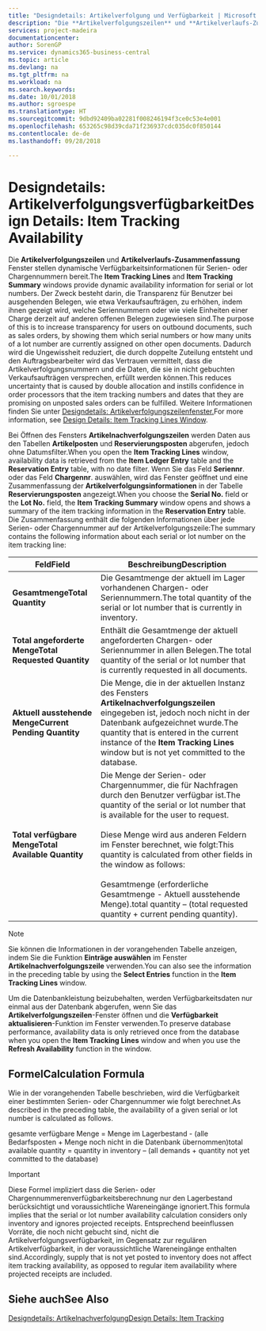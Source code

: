 ```yaml
---
title: "Designdetails: Artikelverfolgung und Verfügbarkeit | Microsoft Docs"
description: "Die **Artikelverfolgungszeilen** und **Artikelverlaufs-Zusammenfassung** Fenster stellen dynamische Verfügbarkeitsinformationen für Serien- oder Chargennummern bereit. Der Zweck besteht darin, die Transparenz für Benutzer bei ausgehenden Belegen, wie etwa Verkaufsaufträgen, zu erhöhen, indem ihnen gezeigt wird, welche Seriennummern oder wie viele Einheiten einer Charge derzeit auf anderen offenen Belegen zugewiesen sind. Dadurch wird die Ungewissheit reduziert, die durch doppelte Zuteilung entsteht und den Auftragsbearbeiter wird das Vertrauen vermittelt, dass die Artikelverfolgungsnummern und die Daten, die sie in nicht gebuchten Verkaufsaufträgen versprechen, erfüllt werden können."
services: project-madeira
documentationcenter: 
author: SorenGP
ms.service: dynamics365-business-central
ms.topic: article
ms.devlang: na
ms.tgt_pltfrm: na
ms.workload: na
ms.search.keywords: 
ms.date: 10/01/2018
ms.author: sgroespe
ms.translationtype: HT
ms.sourcegitcommit: 9dbd92409ba02281f008246194f3ce0c53e4e001
ms.openlocfilehash: 653265c98d39cda71f236937cdc035dc0f850144
ms.contentlocale: de-de
ms.lasthandoff: 09/28/2018

---
```

# <a name="design-details-item-tracking-availability"></a><span data-ttu-id="d055c-105">Designdetails: Artikelverfolgungsverfügbarkeit</span><span class="sxs-lookup"><span data-stu-id="d055c-105">Design Details: Item Tracking Availability</span></span>
<span data-ttu-id="d055c-106">Die **Artikelverfolgungszeilen** und **Artikelverlaufs-Zusammenfassung** Fenster stellen dynamische Verfügbarkeitsinformationen für Serien- oder Chargennummern bereit.</span><span class="sxs-lookup"><span data-stu-id="d055c-106">The **Item Tracking Lines** and **Item Tracking Summary** windows provide dynamic availability information for serial or lot numbers.</span></span> <span data-ttu-id="d055c-107">Der Zweck besteht darin, die Transparenz für Benutzer bei ausgehenden Belegen, wie etwa Verkaufsaufträgen, zu erhöhen, indem ihnen gezeigt wird, welche Seriennummern oder wie viele Einheiten einer Charge derzeit auf anderen offenen Belegen zugewiesen sind.</span><span class="sxs-lookup"><span data-stu-id="d055c-107">The purpose of this is to increase transparency for users on outbound documents, such as sales orders, by showing them which serial numbers or how many units of a lot number are currently assigned on other open documents.</span></span> <span data-ttu-id="d055c-108">Dadurch wird die Ungewissheit reduziert, die durch doppelte Zuteilung entsteht und den Auftragsbearbeiter wird das Vertrauen vermittelt, dass die Artikelverfolgungsnummern und die Daten, die sie in nicht gebuchten Verkaufsaufträgen versprechen, erfüllt werden können.</span><span class="sxs-lookup"><span data-stu-id="d055c-108">This reduces uncertainty that is caused by double allocation and instills confidence in order processors that the item tracking numbers and dates that they are promising on unposted sales orders can be fulfilled.</span></span> <span data-ttu-id="d055c-109">Weitere Informationen finden Sie unter [Designdetails: Artikelverfolgungszeilenfenster.](design-details-item-tracking-lines-window.md)</span><span class="sxs-lookup"><span data-stu-id="d055c-109">For more information, see [Design Details: Item Tracking Lines Window](design-details-item-tracking-lines-window.md).</span></span>  

 <span data-ttu-id="d055c-110">Bei Öffnen des Fensters **Artikelnachverfolgungszeilen** werden Daten aus den Tabellen **Artikelposten** und **Reservierungsposten** abgerufen, jedoch ohne Datumsfilter.</span><span class="sxs-lookup"><span data-stu-id="d055c-110">When you open the **Item Tracking Lines** window, availability data is retrieved from the **Item Ledger Entry** table and the **Reservation Entry** table, with no date filter.</span></span> <span data-ttu-id="d055c-111">Wenn Sie das Feld **Seriennr**. oder das Feld **Chargennr**. auswählen, wird das Fenster geöffnet und eine Zusammenfassung der **Artikelverfolgungsinformationen** in der Tabelle **Reservierungsposten** angezeigt.</span><span class="sxs-lookup"><span data-stu-id="d055c-111">When you choose the **Serial No.** field or the **Lot No.** field, the **Item Tracking Summary** window opens and shows a summary of the item tracking information in the **Reservation Entry** table.</span></span> <span data-ttu-id="d055c-112">Die Zusammenfassung enthält die folgenden Informationen über jede Serien- oder Chargennummer auf der Artikelverfolgungszeile:</span><span class="sxs-lookup"><span data-stu-id="d055c-112">The summary contains the following information about each serial or lot number on the item tracking line:</span></span>  

|<span data-ttu-id="d055c-113">Feld</span><span class="sxs-lookup"><span data-stu-id="d055c-113">Field</span></span>|<span data-ttu-id="d055c-114">Beschreibung</span><span class="sxs-lookup"><span data-stu-id="d055c-114">Description</span></span>|  
|---------------------------------|---------------------------------------|  
|<span data-ttu-id="d055c-115">**Gesamtmenge**</span><span class="sxs-lookup"><span data-stu-id="d055c-115">**Total Quantity**</span></span>|<span data-ttu-id="d055c-116">Die Gesamtmenge der aktuell im Lager vorhandenen Chargen- oder Seriennummern.</span><span class="sxs-lookup"><span data-stu-id="d055c-116">The total quantity of the serial or lot number that is currently in inventory.</span></span>|  
|<span data-ttu-id="d055c-117">**Total angeforderte Menge**</span><span class="sxs-lookup"><span data-stu-id="d055c-117">**Total Requested Quantity**</span></span>|<span data-ttu-id="d055c-118">Enthält die Gesamtmenge der aktuell angeforderten Chargen- oder Seriennummer in allen Belegen.</span><span class="sxs-lookup"><span data-stu-id="d055c-118">The total quantity of the serial or lot number that is currently requested in all documents.</span></span>|  
|<span data-ttu-id="d055c-119">**Aktuell ausstehende Menge**</span><span class="sxs-lookup"><span data-stu-id="d055c-119">**Current Pending Quantity**</span></span>|<span data-ttu-id="d055c-120">Die Menge, die in der aktuellen Instanz des Fensters **Artikelnachverfolgungszeilen** eingegeben ist, jedoch noch nicht in der Datenbank aufgezeichnet wurde.</span><span class="sxs-lookup"><span data-stu-id="d055c-120">The quantity that is entered in the current instance of the **Item Tracking Lines** window but is not yet committed to the database.</span></span>|  
|<span data-ttu-id="d055c-121">**Total verfügbare Menge**</span><span class="sxs-lookup"><span data-stu-id="d055c-121">**Total Available Quantity**</span></span>|<span data-ttu-id="d055c-122">Die Menge der Serien- oder Chargennummer, die für Nachfragen durch den Benutzer verfügbar ist.</span><span class="sxs-lookup"><span data-stu-id="d055c-122">The quantity of the serial or lot number that is available for the user to request.</span></span><br /><br /> <span data-ttu-id="d055c-123">Diese Menge wird aus anderen Feldern im Fenster berechnet, wie folgt:</span><span class="sxs-lookup"><span data-stu-id="d055c-123">This quantity is calculated from other fields in the window as follows:</span></span><br /><br /> <span data-ttu-id="d055c-124">Gesamtmenge (erforderliche Gesamtmenge - Aktuell ausstehende Menge).</span><span class="sxs-lookup"><span data-stu-id="d055c-124">total quantity – (total requested quantity + current pending quantity).</span></span>|  

> [!NOTE]  
>  <span data-ttu-id="d055c-125">Sie können die Informationen in der vorangehenden Tabelle anzeigen, indem Sie die Funktion **Einträge auswählen** im Fenster **Artikelnachverfolgungszeile** verwenden.</span><span class="sxs-lookup"><span data-stu-id="d055c-125">You can also see the information in the preceding table by using the **Select Entries** function in the **Item Tracking Lines** window.</span></span>  

 <span data-ttu-id="d055c-126">Um die Datenbankleistung beizubehalten, werden Verfügbarkeitsdaten nur einmal aus der Datenbank abgerufen, wenn Sie das **Artikelverfolgungszeilen**-Fenster öffnen und die **Verfügbarkeit aktualisieren**-Funktion im Fenster verwenden.</span><span class="sxs-lookup"><span data-stu-id="d055c-126">To preserve database performance, availability data is only retrieved once from the database when you open the **Item Tracking Lines** window and when you use the **Refresh Availability** function in the window.</span></span>  

## <a name="calculation-formula"></a><span data-ttu-id="d055c-127">Formel</span><span class="sxs-lookup"><span data-stu-id="d055c-127">Calculation Formula</span></span>  
 <span data-ttu-id="d055c-128">Wie in der vorangehenden Tabelle beschrieben, wird die Verfügbarkeit einer bestimmten Serien- oder Chargennummer wie folgt berechnet.</span><span class="sxs-lookup"><span data-stu-id="d055c-128">As described in the preceding table, the availability of a given serial or lot number is calculated as follows.</span></span>  

 <span data-ttu-id="d055c-129">gesamte verfügbare Menge = Menge im Lagerbestand - (alle Bedarfsposten + Menge noch nicht in die Datenbank übernommen)</span><span class="sxs-lookup"><span data-stu-id="d055c-129">total available quantity = quantity in inventory – (all demands + quantity not yet committed to the database)</span></span>  

> [!IMPORTANT]  
>  <span data-ttu-id="d055c-130">Diese Formel impliziert dass die Serien- oder Chargennummerenverfügbarkeitsberechnung nur den Lagerbestand berücksichtigt und voraussichtliche Wareneingänge ignoriert.</span><span class="sxs-lookup"><span data-stu-id="d055c-130">This formula implies that the serial or lot number availability calculation considers only inventory and ignores projected receipts.</span></span> <span data-ttu-id="d055c-131">Entsprechend beeinflussen Vorräte, die noch nicht gebucht sind, nicht die Artikelverfolgungsverfügbarkeit, im Gegensatz zur regulären Artikelverfügbarkeit, in der voraussichtliche Wareneingänge enthalten sind.</span><span class="sxs-lookup"><span data-stu-id="d055c-131">Accordingly, supply that is not yet posted to inventory does not affect item tracking availability, as opposed to regular item availability where projected receipts are included.</span></span>  

## <a name="see-also"></a><span data-ttu-id="d055c-132">Siehe auch</span><span class="sxs-lookup"><span data-stu-id="d055c-132">See Also</span></span>  
 [<span data-ttu-id="d055c-133">Designdetails: Artikelnachverfolgung</span><span class="sxs-lookup"><span data-stu-id="d055c-133">Design Details: Item Tracking</span></span>](design-details-item-tracking.md)

